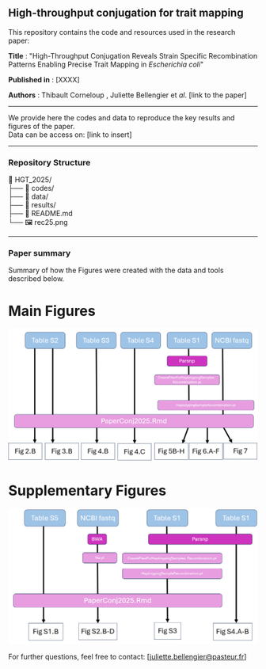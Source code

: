 ## High-throughput conjugation for trait mapping

This repository contains the code and resources used in the research paper:

**Title** : "High-Throughput Conjugation Reveals Strain Specific Recombination Patterns Enabling Precise Trait Mapping in *Escherichia coli*"

**Published in** : [XXXX]

**Authors** : Thibault Corneloup , Juliette Bellengier et *al*. [link to the paper]  

___
We provide here the codes and data to reproduce the key results and figures of the paper.    
Data can be access on: 
[link to insert]
___

### **Repository Structure**  
📂 HGT_2025/  
├── 📂 codes/  
├── 📂 data/  
├── 📂 results/  
├── 📄 README.md  
└── 🖼️ rec25.png  
___

### **Paper summary**  
Summary of how the Figures were created with the data and tools described below.
# **Main Figures**  
<img src="Figures/Raw_to_final_data1.png" alt="figure" width="800" />

# **Supplementary Figures**  

<img src="Figures/Raw_to_final_data2.png" alt="figure" width="800" />


For further questions, feel free to contact: [juliette.bellengier@pasteur.fr]

